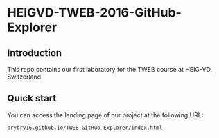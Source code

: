 # HEIGVD-TWEB-2016-GitHub-Explorer

## Introduction

This repo contains our first laboratory for the TWEB course at HEIG-VD, Switzerland

## Quick start

You can access the landing page of our project at the following URL:

```
brybry16.github.io/TWEB-GitHub-Explorer/index.html
```
